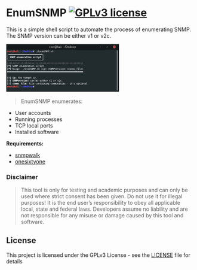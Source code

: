 # EnumSNMP [![GPLv3 license](https://img.shields.io/badge/license-GPLv3-blue.svg)](https://github.com/chrispetrou/EnumSNMP/blob/master/LICENSE)

This is a simple shell script to automate the process of enumerating SNMP. The SNMP version can be either v1 or v2c.

<img src="images/EnumSNMP.png" width="60%">

>EnumSNMP enumerates:

*   User accounts
*   Running processes
*   TCP local ports
*   Installed software

**Requirements:**

*   [snmpwalk](https://linux.die.net/man/1/snmpwalk)
*   [onesixtyone](https://github.com/trailofbits/onesixtyone)


### Disclaimer
> This tool is only for testing and academic purposes and can only be used where strict consent has been given. Do not use it for illegal purposes! It is the end user’s responsibility to obey all applicable local, state and federal laws. Developers assume no liability and are not responsible for any misuse or damage caused by this tool and software.

## License

This project is licensed under the GPLv3 License - see the [LICENSE](LICENSE) file for details